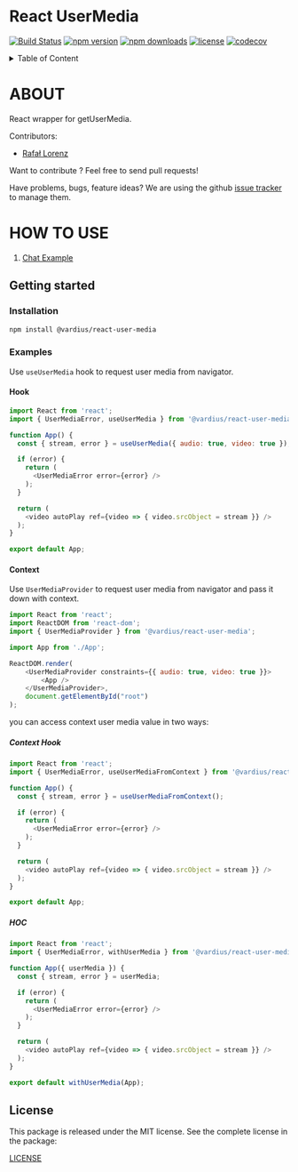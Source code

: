 React UserMedia
================
[![Build Status](https://travis-ci.org/vardius/react-user-media.svg?branch=master)](https://travis-ci.org/vardius/react-user-media)
[![npm version](https://img.shields.io/npm/v/@vardius/react-user-media.svg)](https://www.npmjs.com/package/@vardius/react-user-media)
[![npm downloads](https://img.shields.io/npm/dm/@vardius/react-user-media.svg)](https://www.npmjs.com/package/@vardius/react-user-media)
[![license](https://img.shields.io/github/license/vardius/react-user-media.svg)](LICENSE)
[![codecov](https://codecov.io/gh/vardius/react-user-media/branch/master/graph/badge.svg)](https://codecov.io/gh/vardius/react-user-media)

<details>
  <summary>Table of Content</summary>

<!-- toc -->
- [About](#about)
- [How to use](#how-to-use)
  - [Installation](#installation)
  - [Examples](#examples)
    - [Hook](#hook)
    - [Context](#context)
      - [Context Hook](#context-hook)
      - [HOC](#hoc)
- [License](#license)
<!-- tocstop -->

</details>

ABOUT
==================================================
React wrapper for getUserMedia.

Contributors:

* [Rafał Lorenz](http://rafallorenz.com)

Want to contribute ? Feel free to send pull requests!

Have problems, bugs, feature ideas?
We are using the github [issue tracker](https://github.com/vardius/react-user-media/issues) to manage them.

<!-- ![Dashboard](../master/.github/kubernetes-dashboard-overview.png)
![Dashboard](../master/.github/kubernetes-dashboard-pods.png) -->

HOW TO USE
==================================================

1. [Chat Example](https://github.com/vardius/react-webrtc-chat)

## Getting started
### Installation
```bash
npm install @vardius/react-user-media
```
### Examples
Use `useUserMedia` hook to request user media from navigator.
#### Hook
```javascript
import React from 'react';
import { UserMediaError, useUserMedia } from '@vardius/react-user-media';

function App() {
  const { stream, error } = useUserMedia({ audio: true, video: true });

  if (error) {
    return (
      <UserMediaError error={error} />
    );
  }

  return (
    <video autoPlay ref={video => { video.srcObject = stream }} />
  );
}

export default App;
```
#### Context
Use `UserMediaProvider` to request user media from navigator and pass it down with context.
```javascript
import React from 'react';
import ReactDOM from 'react-dom';
import { UserMediaProvider } from '@vardius/react-user-media';

import App from './App';

ReactDOM.render(
    <UserMediaProvider constraints={{ audio: true, video: true }}>
        <App />
    </UserMediaProvider>,
    document.getElementById("root")
);
```
you can access context user media value in two ways:
##### Context Hook
```javascript
import React from 'react';
import { UserMediaError, useUserMediaFromContext } from '@vardius/react-user-media';

function App() {
  const { stream, error } = useUserMediaFromContext();

  if (error) {
    return (
      <UserMediaError error={error} />
    );
  }

  return (
    <video autoPlay ref={video => { video.srcObject = stream }} />
  );
}

export default App;
```
##### HOC
```javascript
import React from 'react';
import { UserMediaError, withUserMedia } from '@vardius/react-user-media';

function App({ userMedia }) {
  const { stream, error } = userMedia;

  if (error) {
    return (
      <UserMediaError error={error} />
    );
  }

  return (
    <video autoPlay ref={video => { video.srcObject = stream }} />
  );
}

export default withUserMedia(App);
```

License
-------

This package is released under the MIT license. See the complete license in the package:

[LICENSE](LICENSE.md)
